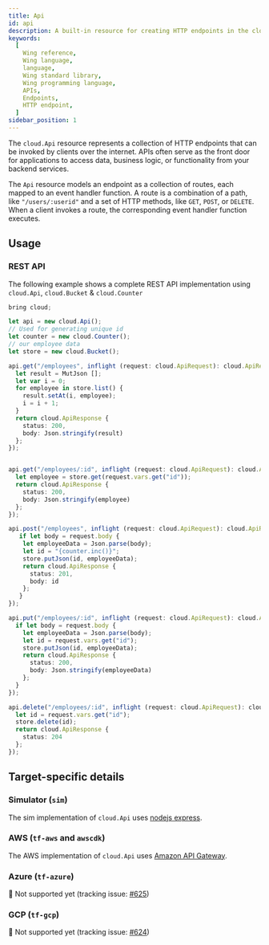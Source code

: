 ```yaml
---
title: Api
id: api
description: A built-in resource for creating HTTP endpoints in the cloud.
keywords:
  [
    Wing reference,
    Wing language,
    language,
    Wing standard library,
    Wing programming language,
    APIs,
    Endpoints,
    HTTP endpoint,
  ]
sidebar_position: 1
---
```


The `cloud.Api` resource represents a collection of HTTP endpoints that can be invoked by clients over the internet.
APIs often serve as the front door for applications to access data, business logic, or functionality from your backend services.

The `Api` resource models an endpoint as a collection of routes, each mapped to an event handler function.
A route is a combination of a path, like `"/users/:userid"` and a set of HTTP methods, like `GET`, `POST`, or `DELETE`.
When a client invokes a route, the corresponding event handler function executes.

## Usage

### REST API

The following example shows a complete REST API implementation using `cloud.Api`, `cloud.Bucket` & `cloud.Counter`

```ts playground example
bring cloud;

let api = new cloud.Api();
// Used for generating unique id
let counter = new cloud.Counter();
// our employee data
let store = new cloud.Bucket();

api.get("/employees", inflight (request: cloud.ApiRequest): cloud.ApiResponse => {
  let result = MutJson [];
  let var i = 0;
  for employee in store.list() {
    result.setAt(i, employee);
    i = i + 1;
  }
  return cloud.ApiResponse {
    status: 200,
    body: Json.stringify(result)
  };
});


api.get("/employees/:id", inflight (request: cloud.ApiRequest): cloud.ApiResponse => {
  let employee = store.get(request.vars.get("id"));
  return cloud.ApiResponse {
    status: 200,
    body: Json.stringify(employee)
  };
});

api.post("/employees", inflight (request: cloud.ApiRequest): cloud.ApiResponse => {
   if let body = request.body {
    let employeeData = Json.parse(body);
    let id = "{counter.inc()}";
    store.putJson(id, employeeData);
    return cloud.ApiResponse {
      status: 201,
      body: id
    };
   }
});

api.put("/employees/:id", inflight (request: cloud.ApiRequest): cloud.ApiResponse => {
  if let body = request.body {
    let employeeData = Json.parse(body);
    let id = request.vars.get("id");
    store.putJson(id, employeeData);
    return cloud.ApiResponse {
      status: 200,
      body: Json.stringify(employeeData)
    };
  }
});

api.delete("/employees/:id", inflight (request: cloud.ApiRequest): cloud.ApiResponse => {
  let id = request.vars.get("id");
  store.delete(id);
  return cloud.ApiResponse {
    status: 204
  };
});
```

## Target-specific details

### Simulator (`sim`)

The sim implementation of `cloud.Api` uses [nodejs express](https://expressjs.com/).

### AWS (`tf-aws` and `awscdk`)

The AWS implementation of `cloud.Api` uses [Amazon API Gateway](https://aws.amazon.com/api-gateway/).

### Azure (`tf-azure`)

🚧 Not supported yet (tracking issue: [#625](https://github.com/winglang/wing/issues/625))

### GCP (`tf-gcp`)

🚧 Not supported yet (tracking issue: [#624](https://github.com/winglang/wing/issues/624))
